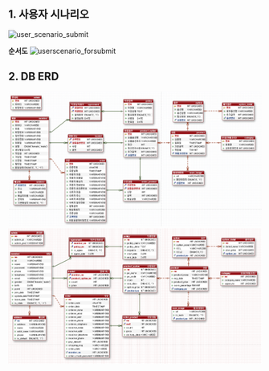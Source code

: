 ## 1. 사용자 시나리오
![user_scenario_submit](user_scenario_submit.png)

__순서도__
![userscenario_forsubmit](userscenario_forsubmit.png)

## 2. DB ERD
![쇼핑몰ERD1](./논리erd.png)
![쇼핑몰ERD2](./물리erd.png)
